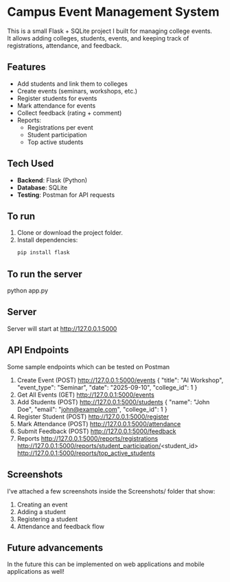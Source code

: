 # Campus Event Management System

This is a small Flask + SQLite project I built for managing college events.  
It allows adding colleges, students, events, and keeping track of registrations, attendance, and feedback.


## Features

- Add students and link them to colleges
- Create events (seminars, workshops, etc.)
- Register students for events
- Mark attendance for events
- Collect feedback (rating + comment)
- Reports:
  - Registrations per event
  - Student participation
  - Top active students


## Tech Used

- **Backend**: Flask (Python)
- **Database**: SQLite
- **Testing**: Postman for API requests

## To run
1. Clone or download the project folder.  
2. Install dependencies:
   ```bash
   pip install flask

## To run the server
python app.py

## Server 
Server will start at http://127.0.0.1:5000

## API Endpoints 
Some sample endpoints which can be tested on Postman 
1. Create Event (POST) http://127.0.0.1:5000/events
{
  "title": "AI Workshop",
  "event_type": "Seminar",
  "date": "2025-09-10",
  "college_id": 1
}
2. Get All Events (GET) http://127.0.0.1:5000/events
3. Add Students (POST) http://127.0.0.1:5000/students
{
  "name": "John Doe",
  "email": "john@example.com",
  "college_id": 1
}
4. Register Student (POST) http://127.0.0.1:5000/register
5. Mark Attendance (POST) http://127.0.0.1:5000/attendance
6. Submit Feedback (POST) http://127.0.0.1:5000/feedback
7. Reports
http://127.0.0.1:5000/reports/registrations
http://127.0.0.1:5000/reports/student_participation/<student_id>
http://127.0.0.1:5000/reports/top_active_students

## Screenshots
I’ve attached a few screenshots inside the Screenshots/ folder that show:
1. Creating an event
2. Adding a student
3. Registering a student
4. Attendance and feedback flow

## Future advancements
In the future this can be implemented on web applications and mobile applications as well!
